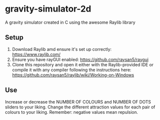 # gravity-simulator-2d
A gravity simulator created in C using the awesome Raylib library

## Setup

1. Download Raylib amd ensure it's set up correctly: https://www.raylib.com/
2. Ensure you have rayGUI enabled: https://github.com/raysan5/raygui
3. Clone this repository and open it either with the Raylib-provided IDE or compile it with any compiler following the instructions here: https://github.com/raysan5/raylib/wiki/Working-on-Windows

## Use

Increase or decrease the NUMBER OF COLOURS and NUMBER OF DOTS sliders to your liking.
Change the different attraction values for each pair of colours to your liking.
Remember: negative values mean repulsion.
